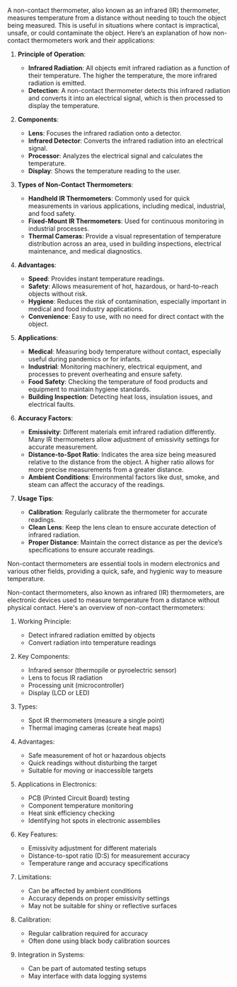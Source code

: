 A non-contact thermometer, also known as an infrared (IR) thermometer, measures temperature from a distance without needing to touch the object being measured. This is useful in situations where contact is impractical, unsafe, or could contaminate the object. Here’s an explanation of how non-contact thermometers work and their applications:

1. **Principle of Operation**:
   - **Infrared Radiation**: All objects emit infrared radiation as a function of their temperature. The higher the temperature, the more infrared radiation is emitted.
   - **Detection**: A non-contact thermometer detects this infrared radiation and converts it into an electrical signal, which is then processed to display the temperature.

2. **Components**:
   - **Lens**: Focuses the infrared radiation onto a detector.
   - **Infrared Detector**: Converts the infrared radiation into an electrical signal.
   - **Processor**: Analyzes the electrical signal and calculates the temperature.
   - **Display**: Shows the temperature reading to the user.

3. **Types of Non-Contact Thermometers**:
   - **Handheld IR Thermometers**: Commonly used for quick measurements in various applications, including medical, industrial, and food safety.
   - **Fixed-Mount IR Thermometers**: Used for continuous monitoring in industrial processes.
   - **Thermal Cameras**: Provide a visual representation of temperature distribution across an area, used in building inspections, electrical maintenance, and medical diagnostics.

4. **Advantages**:
   - **Speed**: Provides instant temperature readings.
   - **Safety**: Allows measurement of hot, hazardous, or hard-to-reach objects without risk.
   - **Hygiene**: Reduces the risk of contamination, especially important in medical and food industry applications.
   - **Convenience**: Easy to use, with no need for direct contact with the object.

5. **Applications**:
   - **Medical**: Measuring body temperature without contact, especially useful during pandemics or for infants.
   - **Industrial**: Monitoring machinery, electrical equipment, and processes to prevent overheating and ensure safety.
   - **Food Safety**: Checking the temperature of food products and equipment to maintain hygiene standards.
   - **Building Inspection**: Detecting heat loss, insulation issues, and electrical faults.

6. **Accuracy Factors**:
   - **Emissivity**: Different materials emit infrared radiation differently. Many IR thermometers allow adjustment of emissivity settings for accurate measurement.
   - **Distance-to-Spot Ratio**: Indicates the area size being measured relative to the distance from the object. A higher ratio allows for more precise measurements from a greater distance.
   - **Ambient Conditions**: Environmental factors like dust, smoke, and steam can affect the accuracy of the readings.

7. **Usage Tips**:
   - **Calibration**: Regularly calibrate the thermometer for accurate readings.
   - **Clean Lens**: Keep the lens clean to ensure accurate detection of infrared radiation.
   - **Proper Distance**: Maintain the correct distance as per the device’s specifications to ensure accurate readings.

Non-contact thermometers are essential tools in modern electronics and various other fields, providing a quick, safe, and hygienic way to measure temperature.

Non-contact thermometers, also known as infrared (IR) thermometers, are electronic devices used to measure temperature from a distance without physical contact. Here's an overview of non-contact thermometers:

1. Working Principle:
   - Detect infrared radiation emitted by objects
   - Convert radiation into temperature readings

2. Key Components:
   - Infrared sensor (thermopile or pyroelectric sensor)
   - Lens to focus IR radiation
   - Processing unit (microcontroller)
   - Display (LCD or LED)

3. Types:
   - Spot IR thermometers (measure a single point)
   - Thermal imaging cameras (create heat maps)

4. Advantages:
   - Safe measurement of hot or hazardous objects
   - Quick readings without disturbing the target
   - Suitable for moving or inaccessible targets

5. Applications in Electronics:
   - PCB (Printed Circuit Board) testing
   - Component temperature monitoring
   - Heat sink efficiency checking
   - Identifying hot spots in electronic assemblies

6. Key Features:
   - Emissivity adjustment for different materials
   - Distance-to-spot ratio (D:S) for measurement accuracy
   - Temperature range and accuracy specifications

7. Limitations:
   - Can be affected by ambient conditions
   - Accuracy depends on proper emissivity settings
   - May not be suitable for shiny or reflective surfaces

8. Calibration:
   - Regular calibration required for accuracy
   - Often done using black body calibration sources

9. Integration in Systems:
   - Can be part of automated testing setups
   - May interface with data logging systems

